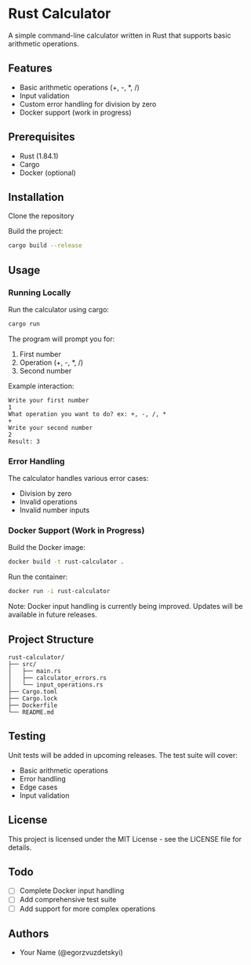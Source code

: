 # Rust Calculator

A simple command-line calculator written in Rust that supports basic arithmetic operations.

## Features

- Basic arithmetic operations (+, -, *, /)
- Input validation
- Custom error handling for division by zero
- Docker support (work in progress)

## Prerequisites

- Rust (1.84.1)
- Cargo
- Docker (optional)

## Installation

Clone the repository

Build the project:
```bash
cargo build --release
```

## Usage

### Running Locally

Run the calculator using cargo:
```bash
cargo run
```

The program will prompt you for:
1. First number
2. Operation (+, -, *, /)
3. Second number

Example interaction:
```
Write your first number
1
What operation you want to do? ex: +, -, /, *
+
Write your second number
2
Result: 3
```

### Error Handling

The calculator handles various error cases:
- Division by zero
- Invalid operations
- Invalid number inputs

### Docker Support (Work in Progress)

Build the Docker image:
```bash
docker build -t rust-calculator .
```

Run the container:
```bash
docker run -i rust-calculator
```

Note: Docker input handling is currently being improved. Updates will be available in future releases.

## Project Structure

```
rust-calculator/
├── src/
│   ├── main.rs
│   ├── calculator_errors.rs
│   └── input_operations.rs
├── Cargo.toml
├── Cargo.lock
├── Dockerfile
└── README.md
```

## Testing

Unit tests will be added in upcoming releases. The test suite will cover:
- Basic arithmetic operations
- Error handling
- Edge cases
- Input validation

## License

This project is licensed under the MIT License - see the LICENSE file for details.

## Todo

- [ ] Complete Docker input handling
- [ ] Add comprehensive test suite
- [ ] Add support for more complex operations

## Authors

- Your Name (@egorzvuzdetskyi)
